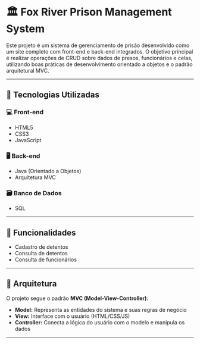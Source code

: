 # 🏛️ Fox River Prison Management System

Este projeto é um sistema de gerenciamento de prisão desenvolvido como um site completo com front-end e back-end integrados. O objetivo principal é realizar operações de CRUD sobre dados de presos, funcionários e celas, utilizando boas práticas de desenvolvimento orientado a objetos e o padrão arquitetural MVC.

---

## 🔧 Tecnologias Utilizadas

### 💻 Front-end
- HTML5
- CSS3
- JavaScript

### 🖥️ Back-end
- Java (Orientado a Objetos)
- Arquitetura MVC

### 🗃️ Banco de Dados
- SQL

---

## 📌 Funcionalidades

- Cadastro de detentos
- Consulta de detentos
- Consulta de funcionários

---

## 🧱 Arquitetura

O projeto segue o padrão **MVC (Model-View-Controller)**:

- **Model:** Representa as entidades do sistema e suas regras de negócio
- **View:** Interface com o usuário (HTML/CSS/JS)
- **Controller:** Conecta a lógica do usuário com o modelo e manipula os dados

---
